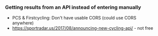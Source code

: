 ### Getting results from an API instead of entering manually
- PCS & Firstcycling: Don't have usable CORS (could use CORS anywhere)
- https://sportradar.us/2017/08/announcing-new-cycling-api/ - not free
